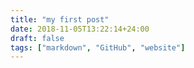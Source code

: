 ```yaml
---
title: "my first post"
date: 2018-11-05T13:22:14+24:00
draft: false 
tags: ["markdown", "GitHub", "website"]
---
```


